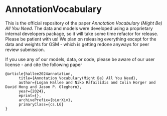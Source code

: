 # AnnotationVocabulary

This is the official repository of the paper _Annotation Vocabulary (Might Be) All You Need_. The data and models were developed using a proprietary internal developers package, so it will take some time refactor for release. Please be patient with us! We plan on releasing everything except for the data and weights for GSM - which is getting redone anyways for peer review submission. 


If you use any of our models, data, or code, please be aware of our user license - and cite the following paper
```
@article{hallee2024annotation,
      title={Annotation Vocabulary(Might Be) All You Need}, 
      author={Logan Hallee and Niko Rafailidis and Colin Horger and David Hong and Jason P. Gleghorn},
      year={2024},
      eprint={},
      archivePrefix={biorXiv},
      primaryClass={cs.LG}
}
```
